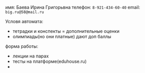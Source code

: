 имя: Баева Ирина Григорьвна
телефон: `8-921-434-60-40`
email: `big.ru@58@mail.ru`

Условя автомата: 
- тетрадки и конспекты = дополнительные оценки
- олимпиады(но они платные) дают доп баллы 

форма работы:
- лекции на парах 
- тесты на платформе(eduhouse.ru)
- 
